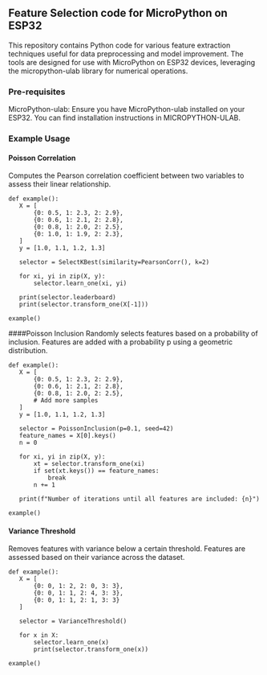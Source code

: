 ## Feature Selection code for MicroPython on ESP32
This repository contains Python code for various feature extraction techniques useful for data preprocessing and model improvement. 
The tools are designed for use with MicroPython on ESP32 devices, leveraging the micropython-ulab library for numerical operations.

### Pre-requisites
MicroPython-ulab: Ensure you have MicroPython-ulab installed on your ESP32. You can find installation instructions in MICROPYTHON-ULAB.

### Example Usage

#### Poisson Correlation
Computes the Pearson correlation coefficient between two variables to assess their linear relationship.
 ```
def example():
    X = [
        {0: 0.5, 1: 2.3, 2: 2.9},
        {0: 0.6, 1: 2.1, 2: 2.8},
        {0: 0.8, 1: 2.0, 2: 2.5},
        {0: 1.0, 1: 1.9, 2: 2.3},
    ]
    y = [1.0, 1.1, 1.2, 1.3]

    selector = SelectKBest(similarity=PearsonCorr(), k=2)

    for xi, yi in zip(X, y):
        selector.learn_one(xi, yi)

    print(selector.leaderboard)
    print(selector.transform_one(X[-1]))

example()

 ```

####Poisson Inclusion
Randomly selects features based on a probability of inclusion. Features are added with a probability p using a geometric distribution.
 ```
def example():
    X = [
        {0: 0.5, 1: 2.3, 2: 2.9},
        {0: 0.6, 1: 2.1, 2: 2.8},
        {0: 0.8, 1: 2.0, 2: 2.5},
        # Add more samples
    ]
    y = [1.0, 1.1, 1.2, 1.3]

    selector = PoissonInclusion(p=0.1, seed=42)
    feature_names = X[0].keys()
    n = 0

    for xi, yi in zip(X, y):
        xt = selector.transform_one(xi)
        if set(xt.keys()) == feature_names:
            break
        n += 1

    print(f"Number of iterations until all features are included: {n}")

example()

 ```

#### Variance Threshold
Removes features with variance below a certain threshold. Features are assessed based on their variance across the dataset.
 ```
def example():
    X = [
        {0: 0, 1: 2, 2: 0, 3: 3},
        {0: 0, 1: 1, 2: 4, 3: 3},
        {0: 0, 1: 1, 2: 1, 3: 3}
    ]

    selector = VarianceThreshold()

    for x in X:
        selector.learn_one(x)
        print(selector.transform_one(x))

example()
 ```
